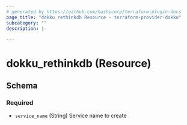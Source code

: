 ```yaml
---
# generated by https://github.com/hashicorp/terraform-plugin-docs
page_title: "dokku_rethinkdb Resource - terraform-provider-dokku"
subcategory: ""
description: |-
  
---
```


# dokku_rethinkdb (Resource)





<!-- schema generated by tfplugindocs -->
## Schema

### Required

- `service_name` (String) Service name to create
